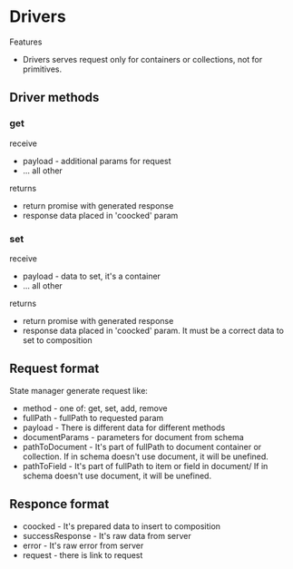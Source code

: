 # Drivers

Features

* Drivers serves request only for containers or collections, not for primitives. 

## Driver methods

### get

receive

* payload - additional params for request
* ... all other

returns

* return promise with generated response
* response data placed in 'coocked' param

### set

receive

* payload - data to set, it's a container
* ... all other

returns

* return promise with generated response
* response data placed in 'coocked' param. It must be a correct data to set to composition


## Request format
State manager generate request like:

* method - one of: get, set, add, remove
* fullPath - fullPath to requested param
* payload - There is different data for different methods
* documentParams - parameters for document from schema
* pathToDocument - It's part of fullPath to document container or collection.
                   If in schema doesn't use document, it will be unefined.
* pathToField - It's part of fullPath to item or field in document/
                If in schema doesn't use document, it will be unefined.

## Responce format

* coocked - It's prepared data to insert to composition
* successResponse - It's raw data from server
* error - It's raw error from server
* request - there is link to request
